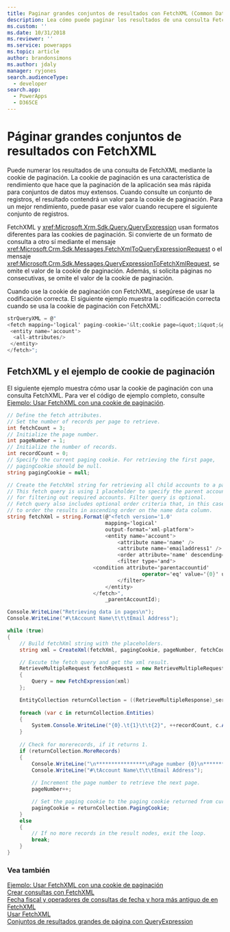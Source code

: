 ```yaml
---
title: Paginar grandes conjuntos de resultados con FetchXML (Common Data Service) | Documentos de Microsoft
description: Lea cómo puede paginar los resultados de una consulta FetchXML mediante la cookie de paginación.
ms.custom: ''
ms.date: 10/31/2018
ms.reviewer: ''
ms.service: powerapps
ms.topic: article
author: brandonsimons
ms.author: jdaly
manager: ryjones
search.audienceType:
  - developer
search.app:
  - PowerApps
  - D365CE
---
```

# <a name="page-large-result-sets-with-fetchxml"></a>Páginar grandes conjuntos de resultados con FetchXML

Puede numerar los resultados de una consulta de FetchXML mediante la cookie de paginación. La cookie de paginación es una característica de rendimiento que hace que la paginación de la aplicación sea más rápida para conjuntos de datos muy extensos. Cuando consulte un conjunto de registros, el resultado contendrá un valor para la cookie de paginación. Para un mejor rendimiento, puede pasar ese valor cuando recupere el siguiente conjunto de registros.  
  
 FetchXML y <xref:Microsoft.Xrm.Sdk.Query.QueryExpression> usan formatos diferentes para las cookies de paginación. Si convierte de un formato de consulta a otro sí mediante el mensaje <xref:Microsoft.Crm.Sdk.Messages.FetchXmlToQueryExpressionRequest> o el mensaje <xref:Microsoft.Crm.Sdk.Messages.QueryExpressionToFetchXmlRequest>, se omite el valor de la cookie de paginación. Además, si solicita páginas no consecutivas, se omite el valor de la cookie de paginación.  
  
 Cuando use la cookie de paginación con FetchXML, asegúrese de usar la codificación correcta. El siguiente ejemplo muestra la codificación correcta cuando se usa la cookie de paginación con FetchXML:  
  
```csharp  
strQueryXML = @"  
<fetch mapping='logical' paging-cookie='&lt;cookie page=&quot;1&quot;&gt;&lt;accountid last=&quot;{E062B974-7F8D-DC11-9048-0003FF27AC3B}&quot; first=&quot;{60B934EF-798D-DC11-9048-0003FF27AC3B}&quot;/&gt;&lt;/cookie&gt;' page='2' count='2'>  
 <entity name='account'>  
  <all-attributes/>  
 </entity>  
</fetch>";  
```  
  
## <a name="fetchxml-and-the-paging-cookie-example"></a>FetchXML y el ejemplo de cookie de paginación  
 El siguiente ejemplo muestra cómo usar la cookie de paginación con una consulta FetchXML. Para ver el código de ejemplo completo, consulte [Ejemplo: Usar FetchXML con una cookie de paginación](samples/use-fetchxml-paging-cookie.md).  
  
```csharp
// Define the fetch attributes.
// Set the number of records per page to retrieve.
int fetchCount = 3;
// Initialize the page number.
int pageNumber = 1;
// Initialize the number of records.
int recordCount = 0;
// Specify the current paging cookie. For retrieving the first page, 
// pagingCookie should be null.
string pagingCookie = null;

// Create the FetchXml string for retrieving all child accounts to a parent account.
// This fetch query is using 1 placeholder to specify the parent account id 
// for filtering out required accounts. Filter query is optional.
// Fetch query also includes optional order criteria that, in this case, is used 
// to order the results in ascending order on the name data column.
string fetchXml = string.Format(@"<fetch version='1.0' 
                                mapping='logical' 
                                output-format='xml-platform'>
                                <entity name='account'>
                                    <attribute name='name' />
                                    <attribute name='emailaddress1' />
                                    <order attribute='name' descending='false'/>
                                    <filter type='and'>
                            <condition attribute='parentaccountid' 
                                            operator='eq' value='{0}' uiname='' uitype='' />
                                    </filter>
                                </entity>
                            </fetch>",
                                _parentAccountId);

Console.WriteLine("Retrieving data in pages\n"); 
Console.WriteLine("#\tAccount Name\t\t\tEmail Address");

while (true)
{
    // Build fetchXml string with the placeholders.
    string xml = CreateXml(fetchXml, pagingCookie, pageNumber, fetchCount);

    // Excute the fetch query and get the xml result.
    RetrieveMultipleRequest fetchRequest1 = new RetrieveMultipleRequest
    {
        Query = new FetchExpression(xml)
    };

    EntityCollection returnCollection = ((RetrieveMultipleResponse)_service.Execute(fetchRequest1)).EntityCollection;
    
    foreach (var c in returnCollection.Entities)
    {
        System.Console.WriteLine("{0}.\t{1}\t\t{2}", ++recordCount, c.Attributes["name"], c.Attributes["emailaddress1"] );
    }                        
    
    // Check for morerecords, if it returns 1.
    if (returnCollection.MoreRecords)
    {
        Console.WriteLine("\n****************\nPage number {0}\n****************", pageNumber);
        Console.WriteLine("#\tAccount Name\t\t\tEmail Address");
        
        // Increment the page number to retrieve the next page.
        pageNumber++;

        // Set the paging cookie to the paging cookie returned from current results.                            
        pagingCookie = returnCollection.PagingCookie;
    }
    else
    {
        // If no more records in the result nodes, exit the loop.
        break;
    }
}
```
  
### <a name="see-also"></a>Vea también  
 [Ejemplo: Usar FetchXML con una cookie de paginación](samples/use-fetchxml-paging-cookie.md)   
 [Crear consultas con FetchXML](/dynamics365/customer-engagement/developer/org-service/build-queries-fetchxml)   
 [Fecha fiscal y operadores de consultas de fecha y hora más antiguo de en FetchXML](../use-fetchxml-fiscal-date-older-datetime-query-operators.md)   
 [Usar FetchXML](../use-fetchxml-construct-query.md)   
 [Conjuntos de resultados grandes de página con QueryExpression](page-large-result-sets-with-queryexpression.md)

